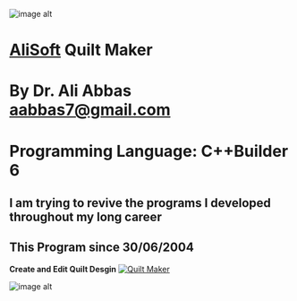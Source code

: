 ![image alt](https://github.com/aabbas77-web/AliSoft/blob/main/AliSoft128Transparent.png)
# [AliSoft](https://hodhods.com) Quilt Maker
# By Dr. Ali Abbas aabbas7@gmail.com
# Programming Language: C++Builder 6
## I am trying to revive the programs I developed throughout my long career
## This Program since 30/06/2004

**Create and Edit Quilt Desgin**
[![Quilt Maker](https://github.com/aabbas77-web/QuiltMaker/releases/download/FirstRelease/QuiltMakerVideo.png)](https://www.youtube.com/watch?v=L0E2dlaJqDQ)<br/>


![image alt](https://github.com/aabbas77-web/QuiltMaker/releases/download/FirstRelease/QuiltMaker.png)<br/>

